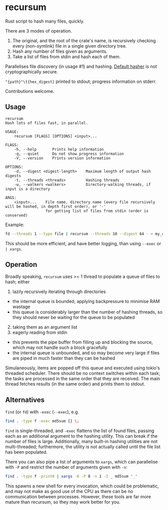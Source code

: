 # recursum

Rust script to hash many files, quickly.

There are 3 modes of operation.

1. The original, and the root of the crate's name, is recursively checking every (non-symlink) file in a single given directory tree.
2. Hash any number of files given as arguments.
3. Take a list of files from stdin and hash each of them.

Parallelises file discovery (in usage #1) and hashing.
[Default hasher](https://mollyrocket.com/meowhash) is not cryptographically secure.

`"{path}"\t{hex_digest}` printed to stdout; progress information on stderr.

Contributions welcome.

## Usage

```
recursum
Hash lots of files fast, in parallel.

USAGE:
    recursum [FLAGS] [OPTIONS] <input>...

FLAGS:
    -h, --help       Prints help information
    -q, --quiet      Do not show progress information
    -V, --version    Prints version information

OPTIONS:
    -d, --digest <digest-length>    Maximum length of output hash digests
    -t, --threads <threads>         Hashing threads
    -w, --walkers <walkers>         Directory-walking threads, if input is a directory

ARGS:
    <input>...    File name, directory name (every file recursively will be hashed, in depth first order), or '-'
                  for getting list of files from stdin (order is conserved)
```

Example:

```sh
fd --threads 1 --type file | recursum --threads 10 --digest 64 - > my_checksums.txt
```

This should be more efficient, and have better logging, than using `--exec` or `| xargs`.

## Operation

Broadly speaking, `recursum` uses >= 1 thread to populate a queue of files to hash; either

1. lazily recursively iterating through directories
  - the internal queue is bounded, applying backpressure to minimise RAM wastage
  - this queue is considerably larger than the number of hashing threads, so they should never be waiting for the queue to be populated
2. taking them as an argument list
3. eagerly reading from stdin
  - this prevents the pipe buffer from filling up and blocking the source, which may not handle such a block gracefully
  - the internal queue is unbounded, and so may become very large if files are piped in much faster than they can be hashed

Simulaneously, items are popped off this queue and executed using tokio's threaded scheduler.
There should be no context switches within each task; the tasks are processed in the same order that they are received.
The main thread fetches results (in the same order) and prints them to stdout.

## Alternatives

`find` (or `fd`) with `-exec` (`--exec`), e.g.

```sh
find . -type f -exec md5sum {} \;
```

`find` is single-threaded, and `-exec` flattens the list of found files, passing each as an additional argument to the hashing utility.
This can break if the number of files is large.
Additionally, many built-in hashing utilities are not multi-threaded; furthermore, the utility is not actually called until the file list has been populated.

There you can also pipe a list of arguments to `xargs`, which can parallelise with `-P` and restrict the number of arguments given with `-n`:

```sh
find . -type f -print0 | xargs -0 -P 8 -n 1 -I _ md5sum "_"
```

This spawns a new shell for every invocation, which could be problematic, and may not make as good use of the CPU as there can be no communication between processes.
However, these tools are far more mature than recursum, so they may work better for you.
